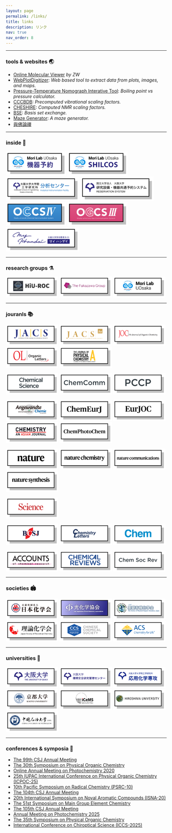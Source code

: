 ```yaml
---
layout: page
permalink: /links/
title: links
description: リンク
nav: true
nav_order: 8
---
```


<hr />

### tools & websites 🌏

- [Online Molecular Viewer](https://wongzit.github.io/program/online/molview.html) *by ZW*
- [WebPlotDigitizer](https://automeris.io/WebPlotDigitizer/): *Web based tool to extract data from plots, images, and maps.*
- [Pressure-Temperature Nomograph Interative Tool](https://www.sigmaaldrich.com/JP/ja/support/calculators-and-apps/pressure-temperature-nomograph-interactive-tool): *Boiling point vs pressure calculator.*
- [CCCBDB](https://cccbdb.nist.gov/vibscalejustx.asp): *Precomputed vibrational scaling factors.*
- [CHESHIRE](http://cheshirenmr.info): *Computed NMR scaling factors.*
- [BSE](http://basissetexchange.org): *Basis set exchange.*
- [Maze Generator](https://www.mazegenerator.net): *A maze generator.*
- [與佛論禪](https://www.keyfc.net/bbs/tools/tudoucode.aspx)

<hr />

### inside 🔐

<p align="left">
<a href="http://www.chem.eng.osaka-u.ac.jp/mori-lab/labware.html"> <img alt="labware" class="icon" src="/assets/img/link/labware.png" style="height:76px; background-color:transparent;"></a>
<a href="http://www.chem.eng.osaka-u.ac.jp/mori-lab/shilcos.html"> <img alt="shilcos" class="icon" src="/assets/img/link/shilcos.png" style="height:76px; background-color:transparent;"></a>
<a href="https://www-aif.eng.osaka-u.ac.jp"> <img alt="aif" class="icon" src="/assets/img/link/aif.png" style="height:76px; background-color:transparent;"></a>
<a href="https://www.opf.osaka-u.ac.jp/home"> <img alt="ressys" class="icon" src="/assets/img/link/ressys.png" style="height:76px; background-color:transparent;"></a>
<a href="https://occs.epc.osaka-u.ac.jp/"> <img alt="occs" class="icon" src="/assets/img/link/occs.png" style="height:76px; background-color:transparent;"></a>
<a href="https://ogcs.epc.osaka-u.ac.jp/"> <img alt="ogcs" class="icon" src="/assets/img/link/ogcs.png" style="height:76px; background-color:transparent;"></a>
<a href="https://my.osaka-u.ac.jp"> <img alt="myhandai" class="icon" src="/assets/img/link/myhandai.png" style="height:76px; background-color:transparent;"></a>
</p>

<hr />

### research groups ⚗️

<p align="left">
<a href="https://hiu-roc.webnode.jp"> <img alt="abeg" class="icon" src="/assets/img/link/AbeG.png" style="height:66px; background-color:transparent;"></a>
<a href="https://fukazawa.icems.kyoto-u.ac.jp"> <img alt="fukazawag" class="icon" src="/assets/img/link/FukazawaG.png" style="height:66px; background-color:transparent;"></a>
<a href="http://www.chem.eng.osaka-u.ac.jp/mori-lab/"> <img alt="morig" class="icon" src="/assets/img/link/MoriG.png" style="height:66px; background-color:transparent;"></a>
</p>

<hr />

### jouranls 📚

<p align="left">
<a href="https://pubs.acs.org/journal/jacsat"> <img alt="jacs" class="icon" src="/assets/img/link/jacs.png" style="height:66px; background-color:transparent;"></a>
<a href="https://pubs.acs.org/journal/jaaucr"> <img alt="jacsau" class="icon" src="/assets/img/link/jacsau.png" style="height:66px; background-color:transparent;"></a>
<a href="https://pubs.acs.org/journal/joceah"> <img alt="joc" class="icon" src="/assets/img/link/joc.png" style="height:66px; background-color:transparent;"></a>
<a href="https://pubs.acs.org/journal/orlef7"> <img alt="ol" class="icon" src="/assets/img/link/ol.png" style="height:66px; background-color:transparent;"></a>
<a href="https://pubs.acs.org/journal/jpcafh"> <img alt="jpca" class="icon" src="/assets/img/link/jpca.png" style="height:66px; background-color:transparent;"></a>

<a href="https://pubs.rsc.org/en/journals/journalissues/sc?_gl=1*1m9op06*_gcl_au*MTkzNTg3ODYxNS4xNzU0Mjg4NjIx#!recentarticles&adv"> <img alt="cs" class="icon" src="/assets/img/link/cs.png" style="height:66px; background-color:transparent;"></a>
<a href="https://pubs.rsc.org/en/journals/journalissues/cc#!recentarticles&adv"> <img alt="cc" class="icon" src="/assets/img/link/cc.png" style="height:66px; background-color:transparent;"></a>
<a href="https://pubs.rsc.org/en/journals/journalissues/cp?_gl=1*kq1s46*_gcl_au*MTkzNTg3ODYxNS4xNzU0Mjg4NjIx#!recentarticles"> <img alt="pccp" class="icon" src="/assets/img/link/pccp.png" style="height:66px; background-color:transparent;"></a>

<a href="https://onlinelibrary.wiley.com/journal/15213773"> <img alt="acie" class="icon" src="/assets/img/link/acie.png" style="height:66px; background-color:transparent;"></a>
<a href="https://chemistry-europe.onlinelibrary.wiley.com/journal/15213765"> <img alt="cej" class="icon" src="/assets/img/link/cej.png" style="height:66px; background-color:transparent;"></a>
<a href="https://chemistry-europe.onlinelibrary.wiley.com/journal/10990690"> <img alt="ejoc" class="icon" src="/assets/img/link/ejoc.png" style="height:66px; background-color:transparent;"></a>
<a href="https://chemistry-europe.onlinelibrary.wiley.com/journal/1861471x"> <img alt="caj" class="icon" src="/assets/img/link/caj.png" style="height:66px; background-color:transparent;"></a>
<a href="https://chemistry-europe.onlinelibrary.wiley.com/journal/23670932"> <img alt="cpc" class="icon" src="/assets/img/link/cpc.png" style="height:66px; background-color:transparent;"></a>

<a href="https://www.nature.com/nature/research-articles"> <img alt="nature" class="icon" src="/assets/img/link/nature.png" style="height:66px; background-color:transparent;"></a>
<a href="https://www.nature.com/nchem/research-articles"> <img alt="nchem" class="icon" src="/assets/img/link/nchem.png" style="height:66px; background-color:transparent;"></a>
<a href="https://www.nature.com/ncomms/research-articles"> <img alt="ncom" class="icon" src="/assets/img/link/ncom.png" style="height:66px; background-color:transparent;"></a>
<a href="https://www.nature.com/natsynth/research-articles"> <img alt="nsyn" class="icon" src="/assets/img/link/nsyn.png" style="height:66px; background-color:transparent;"></a>

<a href="https://www.science.org/journal/science"> <img alt="science" class="icon" src="/assets/img/link/science.png" style="height:66px; background-color:transparent;"></a>

<a href="https://academic.oup.com/bcsj"> <img alt="bcsj" class="icon" src="/assets/img/link/bcsj.png" style="height:66px; background-color:transparent;"></a>
<a href="https://academic.oup.com/chemlett"> <img alt="cl" class="icon" src="/assets/img/link/cl.png" style="height:66px; background-color:transparent;"></a>
<a href="https://www.cell.com/chem/home"> <img alt="chem" class="icon" src="/assets/img/link/chem.png" style="height:66px; background-color:transparent;"></a>

<a href="https://pubs.acs.org/journal/achre4"> <img alt="acr" class="icon" src="/assets/img/link/acr.png" style="height:66px; background-color:transparent;"></a>
<a href="https://pubs.acs.org/journal/chreay"> <img alt="cr" class="icon" src="/assets/img/link/cr.png" style="height:66px; background-color:transparent;"></a>
<a href="https://pubs.rsc.org/en/journals/journalissues/cs#!recentarticles&adv"> <img alt="csr" class="icon" src="/assets/img/link/csr.png" style="height:66px; background-color:transparent;"></a>
</p>

<hr />

### societies 🏟️

<p align="left">
<a href="https://www.chemistry.or.jp"> <img alt="csj" class="icon" src="/assets/img/link/csj.png" style="height:66px; background-color:transparent;"></a>
<a href="https://photochemistry.jp/index.html"> <img alt="jpa" class="icon" src="/assets/img/link/jpa.png" style="height:66px; background-color:transparent;"></a>
<a href="http://jpoc.ac"> <img alt="jpoc" class="icon" src="/assets/img/link/jpoc.png" style="height:66px; background-color:transparent;"></a>
<a href="https://www.jstc.org"> <img alt="rkk" class="icon" src="/assets/img/link/rkk.png" style="height:66px; background-color:transparent;"></a>
<a href="https://www.chemsoc.org.cn"> <img alt="ccs" class="icon" src="/assets/img/link/ccs.png" style="height:66px; background-color:transparent;"></a>
<a href="https://www.acs.org"> <img alt="acs" class="icon" src="/assets/img/link/acs.png" style="height:66px; background-color:transparent;"></a>
</p>

<hr />

### universities 🏫

<p align="left">
<a href="https://www.osaka-u.ac.jp/ja"> <img alt="uosaka" class="icon" src="/assets/img/link/uosaka.png" style="height:66px; background-color:transparent;"></a>
<a href="http://www.epc.osaka-u.ac.jp"> <img alt="uoepc" class="icon" src="/assets/img/link/uoepc.png" style="height:66px; background-color:transparent;"></a>
<a href="https://www.applchem.eng.osaka-u.ac.jp"> <img alt="uoappchem" class="icon" src="/assets/img/link/uoappchem.png" style="height:66px; background-color:transparent;"></a>
<a href="https://www.kyoto-u.ac.jp/ja"> <img alt="ku" class="icon" src="/assets/img/link/ku.png" style="height:66px; background-color:transparent;"></a>
<a href="https://www.icems.kyoto-u.ac.jp"> <img alt="icems" class="icon" src="/assets/img/link/icems.png" style="height:66px; background-color:transparent;"></a>
<a href="https://www.hiroshima-u.ac.jp"> <img alt="hu" class="icon" src="/assets/img/link/hu.png" style="height:66px; background-color:transparent;"></a>
<a href="https://www.upc.edu.cn"> <img alt="upc" class="icon" src="/assets/img/link/upc.png" style="height:66px; background-color:transparent;"></a>
</p>

<hr />

### conferences & symposia 🔋

- [The 99th CSJ Annual Meeting](https://www.csj.jp/nenkai/99haru/)
- [The 30th Symposium on Physical Organic Chemistry](http://www.chem.sci.osaka-u.ac.jp/lab/kubo/poc30/index.html)
- [Online Annual Meeting on Photochemistry 2020](https://photochemistry.jp/web2020/)
- [25th IUPAC International Conference on Physical Organic Chemistry (ICPOC-25)](https://icpoc25.jp)
- [10th Pacific Symposium on Radical Chemistry (PSRC-10)](http://os.kuicr.kyoto-u.ac.jp/PSRC10/index.html)
- [The 104th CSJ Annual Meeting](https://pub.confit.atlas.jp/ja/event/csj104th)
- [20th International Symposium on Noval Aromatic Compounds (ISNA-20)](https://www.isna2024.com)
- [The 51st Symposium on Main Group Element Chemistry](https://confaid.com/mgec51/)
- [The 105th CSJ Annual Meeting](https://pub.confit.atlas.jp/ja/event/csj105th)
- [Annual Meeting on Photochemistry 2025](https://photochemistry.jp/2025/)
- [The 35th Symposium on Physical Organic Chemistry](https://www.poc35-2025.org)
- [International Conference on Chiroptical Science (ICCS-2025)](https://www.kitasato-u.ac.jp/iccs2025/index.html)


